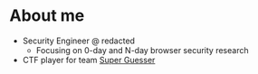 # About me

* Security Engineer @ redacted
   * Focusing on 0-day and N-day browser security research
* CTF player for team [Super Guesser](https://guesser.team)
